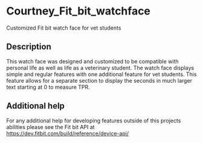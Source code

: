 # Courtney_Fit_bit_watchface
Customized Fit bit watch face for vet students

## Description
This watch face was designed and customized to be compatible with personal life as well as life as a veterinary student.
The watch face displays simple and regular features with one additional feature for vet students. This feature allows for
a separate section to display the seconds in much larger text starting at 0 to measure TPR. 

## Additional help
For any additional help for developing features outside of this projects abilities please see the Fit bit API at https://dev.fitbit.com/build/reference/device-api/

